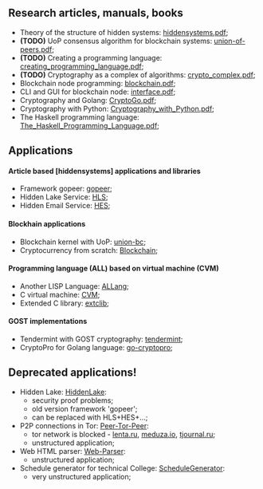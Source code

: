 ## Research articles, manuals, books
* Theory of the structure of hidden systems: [hiddensystems.pdf](https://github.com/Number571/gopeer/blob/master/hiddensystems.pdf "TSHS");
* **(TODO)** UoP consensus algorithm for blockchain systems: [union-of-peers.pdf](https://github.com/Number571/Laziest/blob/master/union-of-peers.pdf "UoP");
* **(TODO)** Creating a programming language: [creating_programming_language.pdf](https://github.com/Number571/ALLang/blob/master/creating_programming_language.pdf "CPL");
* **(TODO)** Cryptography as a complex of algorithms: [crypto_complex.pdf](https://github.com/Number571/Cryptography/blob/master/crypto_complex.pdf "CCA");
* Blockchain node programming: [blockchain.pdf](https://github.com/number571/Blockchain/blob/master/_example/blockchain.pdf "BC");
* CLI and GUI for blockchain node: [interface.pdf](https://github.com/number571/Blockchain/blob/master/_example/interface.pdf "CLIGUI");
* Cryptography and Golang: [CryptoGo.pdf](https://github.com/number571/Go/blob/master/Cryptography/CryptoGo.pdf "CAG");
* Cryptography with Python: [Cryptography_with_Python.pdf](https://github.com/number571/Python/blob/master/Cryptography/Book/Cryptography_with_Python.pdf "CWP");
* The Haskell programming language: [The_Haskell_Programming_Language.pdf](https://github.com/number571/Haskell/blob/master/Book/The_Haskell_Programming_Language.pdf "THPL");

## Applications
#### Article based [hiddensystems] applications and libraries
* Framework gopeer: [gopeer](https://github.com/number571/gopeer "gopeer");
* Hidden Lake Service: [HLS](https://github.com/number571/HLS "HLS");
* Hidden Email Service: [HES](https://github.com/number571/HES "HES");

#### Blockhain applications
* Blockchain kernel with UoP: [union-bc](https://github.com/number571/union-bc);
* Cryptocurrency from scratch: [Blockchain](https://github.com/number571/Blockchain);

#### Programming language (ALL) based on virtual machine (CVM)
* Another LISP Language: [ALLang](https://github.com/number571/ALLang);
* C virtual machine: [CVM](https://github.com/number571/CVM);
* Extended C library: [extclib](https://github.com/number571/extclib);

#### GOST implementations
* Tendermint with GOST cryptography: [tendermint](https://github.com/number571/tendermint);
* CryptoPro for Golang language: [go-cryptopro](https://github.com/number571/go-cryptopro);

## Deprecated applications!
* Hidden Lake: [HiddenLake](https://github.com/number571/HiddenLake):
  * security proof problems;
  * old version framework 'gopeer';
  * can be replaced with HLS+HES+...;
* P2P connections in Tor: [Peer-Tor-Peer](https://github.com/number571/Peer-Tor-Peer):
  * tor network is blocked - [lenta.ru](https://lenta.ru/articles/2021/12/14/tor), [meduza.io](https://meduza.io/feature/2021/12/10), [tjournal.ru](tjournal.ru/analysis/488026-v-rossii-zhaluyutsya-na-blokirovku-tor-ego-mozhno-zablokirovat-polnostyu-i-chto-togda-delat-otvechayut-specialisty);
  * unstructured application;
* Web HTML parser: [Web-Parser](https://github.com/number571/Web-Parser):
  * unstructured application;
* Schedule generator for technical College: [ScheduleGenerator](https://github.com/number571/ScheduleGenerator):
  * very unstructured application;
